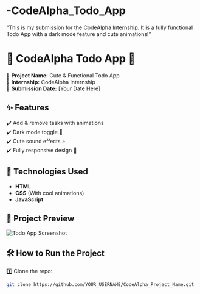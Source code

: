 # -CodeAlpha_Todo_App
"This is my submission for the CodeAlpha Internship. It is a fully functional Todo App with a dark mode feature and cute animations!"
# 🌸 CodeAlpha Todo App 🌸  

🚀 **Project Name:** Cute & Functional Todo App  
📌 **Internship:** CodeAlpha Internship  
📅 **Submission Date:** [Your Date Here]  

## ✨ Features  
✔️ Add & remove tasks with animations  
✔️ Dark mode toggle 🌙  
✔️ Cute sound effects 🎶  
✔️ Fully responsive design 📱  

## 🔧 Technologies Used  
- **HTML**  
- **CSS** (With cool animations)  
- **JavaScript**  

## 📸 Project Preview  
![Todo App Screenshot](screenshot.png)  

## 🛠 How to Run the Project  
1️⃣ Clone the repo:  
```sh
git clone https://github.com/YOUR_USERNAME/CodeAlpha_Project_Name.git

